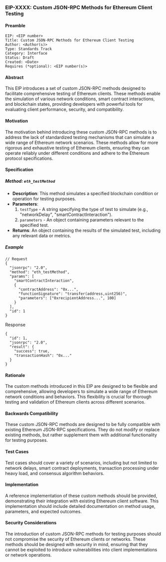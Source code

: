 ### EIP-XXXX: Custom JSON-RPC Methods for Ethereum Client Testing

#### Preamble
```
EIP: <EIP number>
Title: Custom JSON-RPC Methods for Ethereum Client Testing
Author: <Author(s)>
Type: Standards Track
Category: Interface
Status: Draft
Created: <Date>
Requires (*optional): <EIP number(s)>
```

#### Abstract
This EIP introduces a set of custom JSON-RPC methods designed to facilitate comprehensive testing of Ethereum clients. These methods enable the simulation of various network conditions, smart contract interactions, and blockchain states, providing developers with powerful tools for evaluating client performance, security, and compatibility.

#### Motivation
The motivation behind introducing these custom JSON-RPC methods is to address the lack of standardized testing mechanisms that can simulate a wide range of Ethereum network scenarios. These methods allow for more rigorous and exhaustive testing of Ethereum clients, ensuring they can operate reliably under different conditions and adhere to the Ethereum protocol specifications.

#### Specification

##### Method: `eth_testMethod`
- **Description**: This method simulates a specified blockchain condition or operation for testing purposes.
- **Parameters**:
  1. `testType` - A string specifying the type of test to simulate (e.g., "networkDelay", "smartContractInteraction").
  2. `parameters` - An object containing parameters relevant to the specified test.
- **Returns**: An object containing the results of the simulated test, including any relevant data or metrics.

##### Example
```jsonc
// Request
{
  "jsonrpc": "2.0",
  "method": "eth_testMethod",
  "params": [
    "smartContractInteraction",
    {
      "contractAddress": "0x...",
      "functionSignature": "transfer(address,uint256)",
      "parameters": ["0xrecipientAddress...", 100]
    }
  ],
  "id": 1
}
```

 Response
```jsonc
{
  "id": 1,
  "jsonrpc": "2.0",
  "result": {
    "success": true,
    "transactionHash": "0x..."
  }
}
```

#### Rationale
The custom methods introduced in this EIP are designed to be flexible and comprehensive, allowing developers to simulate a wide range of Ethereum network conditions and behaviors. This flexibility is crucial for thorough testing and validation of Ethereum clients across different scenarios.

#### Backwards Compatibility
These custom JSON-RPC methods are designed to be fully compatible with existing Ethereum JSON-RPC specifications. They do not modify or replace existing methods, but rather supplement them with additional functionality for testing purposes.

#### Test Cases
Test cases should cover a variety of scenarios, including but not limited to network delays, smart contract deployments, transaction processing under heavy load, and consensus algorithm behaviors.

#### Implementation
A reference implementation of these custom methods should be provided, demonstrating their integration with existing Ethereum client software. This implementation should include detailed documentation on method usage, parameters, and expected outcomes.

#### Security Considerations
The introduction of custom JSON-RPC methods for testing purposes should not compromise the security of Ethereum clients or networks. These methods should be designed with security in mind, ensuring that they cannot be exploited to introduce vulnerabilities into client implementations or network operations.

